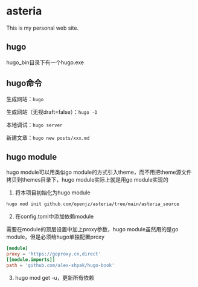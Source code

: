 # asteria

This is my personal web site.

## hugo

hugo_bin目录下有一个hugo.exe

## hugo命令

生成网站：`hugo`

生成网站（无视draft=false）：`hugo -D`

本地调试：`hugo server`

新建文章：`hugo new posts/xxx.md`

## hugo module

hugo module可以用类似go module的方式引入theme，而不用把theme源文件拷贝到themes目录下，hugo module实际上就是用go module实现的

1. 将本项目初始化为hugo module
```bash
hugo mod init github.com/openjz/asteria/tree/main/asteria_source
```

2. 在config.toml中添加依赖module

需要在module的顶层设置中加上proxy参数，hugo module虽然用的是go module，但是必须给hugo单独配置proxy

```toml
[module]
proxy = 'https://goproxy.cn,direct'
[[module.imports]]
path = 'github.com/alex-shpak/hugo-book'
```

3. hugo mod get -u，更新所有依赖

